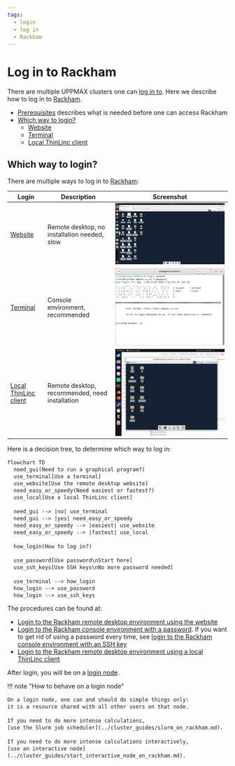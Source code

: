 ```yaml
---
tags:
  - login
  - log in
  - Rackham
---
```


# Log in to Rackham

There are multiple UPPMAX clusters one can [log in to](../getting_started/login.md).
Here we describe how to log in to [Rackham](../cluster_guides/rackham.md).

- [Prerequisites](rackham_usage_prerequisites.md) describes what is needed before one can access Rackham
- [Which way to login?](#which-way-to-login)
  - [Website](login_rackham_remote_desktop_website.md)
  - [Terminal](login_rackham_console_password.md)
  - [Local ThinLinc client](login_rackham_remote_desktop_local_thinlinc_client.md)

## Which way to login?

There are multiple ways to log in to [Rackham](../cluster_guides/rackham.md):

Login                |Description                                   |Screenshot
---------------------|----------------------------------------------|---------------------------------
[Website](login_rackham_remote_desktop_website.md)              |Remote desktop, no installation needed, slow  |![The Rackham remote desktop via the website](./img/rackham_remote_desktop_via_website_480_x_270.png)
[Terminal](login_rackham_console_password.md)             |Console environment, recommended              |![The Rackham console environment](./img/login_rackham_via_terminal_terminal_409_x_290.png)
[Local ThinLinc client](login_rackham_remote_desktop_local_thinlinc_client.md)|Remote desktop, recommended, need installation|![The Rackham remote desktop via the a local ThinLinc client](../software/img/thinlinc_local_rackham_zoom.png)

Here is a decision tree, to determine which way to log in:

```mermaid
flowchart TD
  need_gui(Need to run a graphical program?)
  use_terminal[Use a terminal]
  use_website[Use the remote desktop website]
  need_easy_or_speedy(Need easiest or fastest?)
  use_local[Use a local ThinLinc client]

  need_gui --> |no| use_terminal
  need_gui --> |yes| need_easy_or_speedy
  need_easy_or_speedy --> |easiest| use_website
  need_easy_or_speedy --> |fastest| use_local

  how_login(How to log in?)

  use_password[Use password\nStart here]
  use_ssh_keys[Use SSH keys\nNo more password needed]

  use_terminal --> how_login
  how_login --> use_password
  how_login --> use_ssh_keys
```

The procedures can be found at:

- [Login to the Rackham remote desktop environment using the website](login_rackham_remote_desktop_website.md)
- [Login to the Rackham console environment with a password](login_rackham_console_password.md).
  If you want to get rid of using a password every time, see [login to the Rackham console environment with an SSH key](login_rackham_console_ssh_key.md)
- [Login to the Rackham remote desktop environment using a local ThinLinc client](login_rackham_remote_desktop_local_thinlinc_client.md)

After login, you will be on a [login node](../cluster_guides/login_node.md).

!!! note "How to behave on a login node"

    On a login node, one can and should do simple things only:
    it is a resource shared with all other users on that node.

    If you need to do more intense calculations,
    [use the Slurm job scheduler](../cluster_guides/slurm_on_rackham.md).

    If you need to do more intense calculations interactively,
    [use an interactive node](../cluster_guides/start_interactive_node_on_rackham.md).
